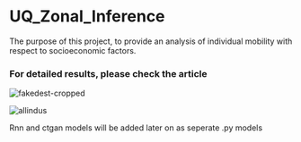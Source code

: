 # UQ_Zonal_Inference

The purpose of this project, to provide an analysis of individual mobility with respect to socioeconomic factors.

### For detailed results, please check the article






![fakedest-cropped](https://user-images.githubusercontent.com/47353633/227069415-b1cc0d26-93e2-4e60-afeb-298d4c6c078c.svg)


![allindus](https://user-images.githubusercontent.com/47353633/227069483-e615d22d-0388-4159-99f9-2d22436b96c6.svg)



Rnn and ctgan models will be added later on as seperate .py models
